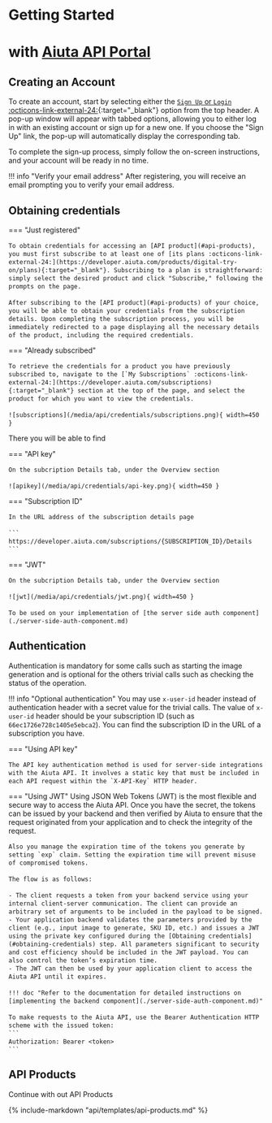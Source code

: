 # Getting Started
<h1 class="md-joint-h1">with <a href='https://developer.aiuta.com/' target='_blank'>Aiuta <b>API Portal</b></a></h1>

## Creating an Account
To create an account, start by selecting either the [`Sign Up` or `Login` :octicons-link-external-24:](https://developer.aiuta.com/products/digital-try-on/documentation){:target="_blank"} option from the top header. A pop-up window will appear with tabbed options, allowing you to either log in with an existing account or sign up for a new one. If you choose the "Sign Up" link, the pop-up will automatically display the corresponding tab.

To complete the sign-up process, simply follow the on-screen instructions, and your account will be ready in no time. 

!!! info "Verify your email address"
    After registering, you will receive an email prompting you to verify your email address.

## Obtaining credentials

=== "Just registered"

    To obtain credentials for accessing an [API product](#api-products), you must first subscribe to at least one of [its plans :octicons-link-external-24:](https://developer.aiuta.com/products/digital-try-on/plans){:target="_blank"}. Subscribing to a plan is straightforward: simply select the desired product and click "Subscribe," following the prompts on the page.

    After subscribing to the [API product](#api-products) of your choice, you will be able to obtain your credentials from the subscription details. Upon completing the subscription process, you will be immediately redirected to a page displaying all the necessary details of the product, including the required credentials.

=== "Already subscribed"
    
    To retrieve the credentials for a product you have previously subscribed to, navigate to the [`My Subscriptions` :octicons-link-external-24:](https://developer.aiuta.com/subscriptions){:target="_blank"} section at the top of the page, and select the product for which you want to view the credentials.

    ![subscriptions](/media/api/credentials/subscriptions.png){ width=450 }

There you will be able to find

=== "API key"

    On the subcription Details tab, under the Overview section

    ![apikey](/media/api/credentials/api-key.png){ width=450 }

=== "Subscription ID"

    In the URL address of the subscription details page

    ```
    https://developer.aiuta.com/subscriptions/{SUBSCRIPTION_ID}/Details
    ```

=== "JWT"

    On the subcription Details tab, under the Overview section

    ![jwt](/media/api/credentials/jwt.png){ width=450 }

    To be used on your implementation of [the server side auth component](./server-side-auth-component.md)


## Authentication

Authentication is mandatory for some calls such as starting the image generation and is optional for the others trivial calls such as checking the status of the operation. 

!!! info "Optional authentication"
    You may use `x-user-id` header instead of authentication header with a secret value for the trivial calls. The value of `x-user-id` header should be your subscription ID (such as `66ec1726e728c1405e5ebca2`). You can find the subscription ID in the URL of a subscription you have.

=== "Using API key"
    
    The API key authentication method is used for server-side integrations with the Aiuta API. It involves a static key that must be included in each API request within the `X-API-Key` HTTP header.

=== "Using JWT"
    Using JSON Web Tokens (JWT) is the most flexible and secure way to access the Aiuta API. Once you have the secret, the tokens can be issued by your backend and then verified by Aiuta to ensure that the request originated from your application and to check the integrity of the request.
    
    Also you manage the expiration time of the tokens you generate by setting `exp` claim. Setting the expiration time will prevent misuse of compromised tokens.
    
    The flow is as follows:
    
    - The client requests a token from your backend service using your internal client-server communication. The client can provide an arbitrary set of arguments to be included in the payload to be signed.
    - Your application backend validates the parameters provided by the client (e.g., input image to generate, SKU ID, etc.) and issues a JWT using the private key configured during the [Obtaining credentials](#obtaining-credentials) step. All parameters significant to security and cost efficiency should be included in the JWT payload. You can also control the token’s expiration time.
    - The JWT can then be used by your application client to access the Aiuta API until it expires.

    !!! doc "Refer to the documentation for detailed instructions on [implementing the backend component](./server-side-auth-component.md)"

    To make requests to the Aiuta API, use the Bearer Authentication HTTP scheme with the issued token:
    ```
    Authorization: Bearer <token>
    ```

## API Products

Continue with out API Products

{% include-markdown "api/templates/api-products.md" %}
